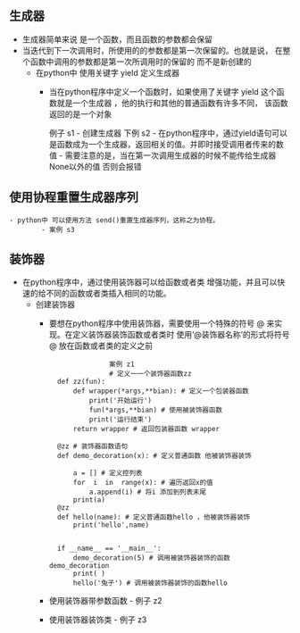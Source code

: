 ## 生成器
 - 生成器简单来说 是一个函数，而且函数的参数都会保留
 - 当迭代到下一次调用时，所使用的的参数都是第一次保留的。也就是说，
 在整个函数中调用的参数都是第一次所调用时的保留的 而不是新创建的
      -  在python中 使用关键字 yield 定义生成器
            - 当在python程序中定义一个函数时，如果使用了关键字 yield 这个函数就是一个生成器 ，他的执行和其他的普通函数有许多不同，
            该函数返回的是一个对象
            
            
               例子 s1
       - 创建生成器 下例
              s2
       - 在python程序中，通过yield语句可以是函数成为一个生成器，返回相关的值。并即时接受调用者传来的数值
       - 需要注意的是，当在第一次调用生成器的时候不能传给生成器None以外的值 否则会报错
 ## 使用协程重置生成器序列
    - python中 可以使用方法 send()重置生成器序列，这称之为协程。
            - 案例 s3
 
 
 ## 装饰器 
 - 在python程序中，通过使用装饰器可以给函数或者类 增强功能，并且可以快速的给不同的函数或者类插入相同的功能。
    - 创建装饰器
       -  要想在python程序中使用装饰器，需要使用一个特殊的符号 @ 来实现。在定义装饰器装饰函数或者类时
       使用‘@装饰器名称’的形式将符号 @ 放在函数或者类的定义之前
                  
                             
                             
                             案例 z1
                             # 定义一一个装饰器函数zz
                def zz(fun):
                    def wrapper(*args,**bian): # 定义一个包装器函数
                        print('开始运行')
                        fun(*args,**bian) # 使用被装饰器函数
                        print('运行结束')
                    return wrapper # 返回包装器函数 wrapper
                
                @zz # 装饰器函数语句
                def demo_decoration(x): # 定义普通函数 他被装饰器装饰
                
                    a = [] # 定义控列表
                    for  i  in  range(x): # 遍历返回x的值
                        a.append(i) # 将i 添加到列表末尾
                    print(a)
                @zz
                def hello(name): # 定义普通函数hello ，他被装饰器装饰
                    print('hello',name)
                
                
                if __name__ == '__main__':
                    demo_decoration(5) # 调用被装饰器装饰的函数 demo_decoration
                    print( )
                    hello('兔子') # 调用被装饰器装饰的函数hello


       - 使用装饰器带参数函数
                    -  例子 z2
       - 使用装饰器装饰类
                    - 例子 z3   